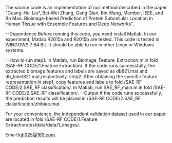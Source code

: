 The source code is an implementation of our method described in the paper "Guang-Hui Liu*, Bei-Wei Zhang, Gang Qian, Bin Wang, Member, IEEE, and Bo Mao. Bioimage-based Prediction of Protein Subcellular Location in Human Tissue with Ensemble Features and Deep Networks". 

--Dependence
Before running this code, you need install Matlab. In our experiment, Matlab R2015a and R2015b are tested. This code is tested in WINDOWS 7 64 Bit. It should be able to run in other Linux or Windows systems.

--How to run
   step1. In Matlab, run Biomage_Feature_Extraction.m in fold /SAE-RF CODE/1.Feature Extraction/. If the code runs successfully, the extracted biomage features and labels are saved as db821.mat and db_label821.mat,respectively.
   step2. After obtaining the specific feature representation in step1, copy features and labels to fold /SAE-RF CODE/2.SAE_RF classification/. In Matlab, run SAE_RF_main.m in fold /SAE-RF CODE/2.SAE_RF classification/. 
--Output
if the code runs successfully, the prediction results will be placed in /SAE-RF CODE/2.SAE_RF classification/zhibiao.mat. 

For your convenience, the independent validation dataset used in our paper are located in fold /SAE-RF CODE/1.Feature Extraction/testdata/data/1_images/.

Email:lgh025@163.com.
